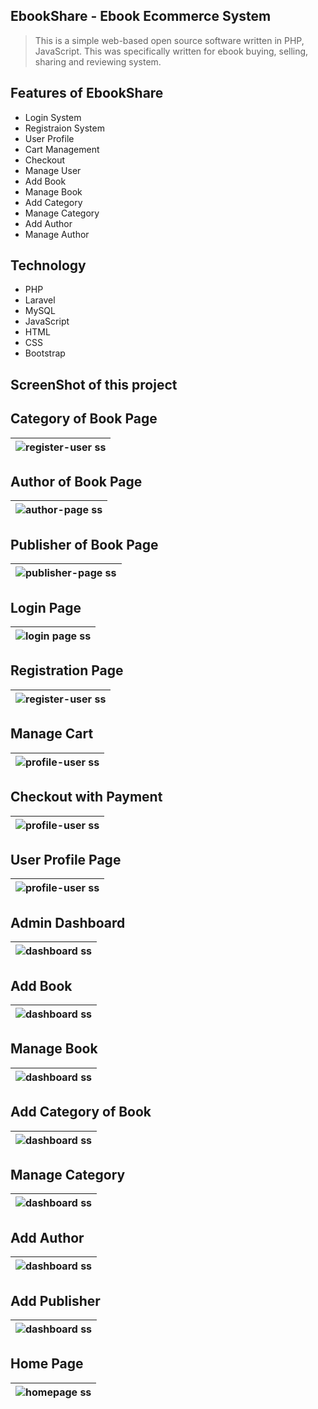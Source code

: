 ## EbookShare - Ebook Ecommerce System
<blockquote><p>This is a simple web-based open source software written in PHP, JavaScript. This was specifically written for ebook buying, selling, sharing and reviewing system.</p></blockquote>

## Features of EbookShare 
<ul>
    <li>Login System</li>
    <li>Registraion System</li>
    <li>User Profile</li>
    <li>Cart Management</li>
    <li>Checkout</li>
    <li>Manage User</li>
    <li>Add Book</li>
    <li>Manage Book</li>
    <li>Add Category</li>
    <li>Manage Category</li> 
    <li>Add Author</li>
    <li>Manage Author</li>
</ul>

## Technology
<ul>
    <li>PHP</li>
    <li>Laravel</li>
    <li>MySQL</li>
    <li>JavaScript</li>
    <li>HTML</li>
    <li>CSS</li>
    <li>Bootstrap</li>
</ul>

## ScreenShot of this project
## Category of Book Page
<table>
    <thead>
        <tr>
            <th>
                <img src="screenshots/category-book.png" alt="register-user ss">
            </th>
        </tr>
    </thead>
</table>

## Author of Book Page
<table>
    <thead>
        <tr>
            <th>
                <img src="screenshots/author-page.png" alt="author-page ss">
            </th>
        </tr>
    </thead>
</table>

## Publisher of Book Page
<table>
    <thead>
        <tr>
            <th>
                <img src="screenshots/publisher-page.png" alt="publisher-page ss">
            </th>
        </tr>
    </thead>
</table>

## Login Page
<table>
    <thead>
        <tr>
            <th>
                <img src="screenshots/login.png" alt="login page ss">
            </th>
        </tr>
    </thead>
</table>

## Registration Page
<table>
    <thead>
        <tr>
            <th>
                <img src="screenshots/registration.png" alt="register-user ss">
            </th>
        </tr>
    </thead>
</table>

## Manage Cart
<table>
    <thead>
        <tr>
            <th>
                <img src="screenshots/cart.png" alt="profile-user ss">
            </th>
        </tr>
    </thead>
</table>

## Checkout with Payment
<table>
    <thead>
        <tr>
            <th>
                <img src="screenshots/checkout.png" alt="profile-user ss">
            </th>
        </tr>
    </thead>
</table>

## User Profile Page
<table>
    <thead>
        <tr>
            <th>
                <img src="screenshots/profile.png" alt="profile-user ss">
            </th>
        </tr>
    </thead>
</table>

## Admin Dashboard
<table>
    <thead>
        <tr>
            <th>
                <img src="screenshots/dashboard.png" alt="dashboard ss">
            </th>
        </tr>
    </thead>
</table>

## Add Book 
<table>
    <thead>
        <tr>
            <th>
                <img src="screenshots/add-book-info.png" alt="dashboard ss">
            </th>
        </tr>
    </thead>
</table>

## Manage Book
<table>
    <thead>
        <tr>
            <th>
                <img src="screenshots/book-manage.png" alt="dashboard ss">
            </th>
        </tr>
    </thead>
</table>


## Add Category of Book
<table>
    <thead>
        <tr>
            <th>
                <img src="screenshots/add-category.png" alt="dashboard ss">
            </th>
        </tr>
    </thead>
</table>

## Manage Category
<table>
    <thead>
        <tr>
            <th>
                <img src="screenshots/category-manage.png" alt="dashboard ss">
            </th>
        </tr>
    </thead>
</table>

## Add Author
<table>
    <thead>
        <tr>
            <th>
                <img src="screenshots/add-author.png" alt="dashboard ss">
            </th>
        </tr>
    </thead>
</table>

## Add Publisher
<table>
    <thead>
        <tr>
            <th>
                <img src="screenshots/add-publisher.png" alt="dashboard ss">
            </th>
        </tr>
    </thead>
</table>

## Home Page
<table>
    <thead>
        <tr>
            <th>
                <img src="screenshots/home-page.png" alt="homepage ss">
            </th>
        </tr>
    </thead>
</table>